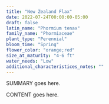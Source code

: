 ```yaml
---
title: "New Zealand Flax"
date: 2022-07-24T00:00:00-05:00
draft: false
latin_name: "Phormium tenax"
family_name: "Phormiaceae"
plant_type: "Perennial"
bloom_time: "Spring"
flower_color: "orange;red"
size_at_maturity: "4-6 ft"
water_needs: "Low"
additional_characteristices_notes: ""
---
```


SUMMARY goes here.

<!--more-->

CONTENT goes here.